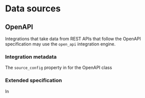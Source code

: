 # Data sources

## OpenAPI

Integrations that take data from REST APIs that follow the OpenAPI specification may use the `open_api` integration engine.

### Integration metadata

The `source_config` property in for the OpenAPI class

### Extended specification

In
